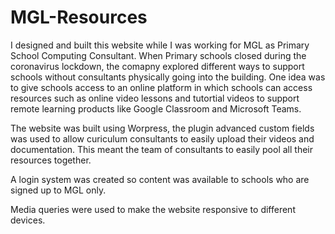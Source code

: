 # MGL-Resources

I designed and built this website while I was working for MGL as Primary School Computing Consultant. When Primary schools closed during the coronavirus lockdown, the comapny explored different ways to support schools without consultants physically going into the building. One idea was to give schools access to an online platform in which schools can access resources such as online video lessons and tutortial videos to support remote learning products like Google Classroom and Microsoft Teams.

The website was built using Worpress, the plugin advanced custom fields was used to allow curiculum consultants to easily upload their videos and documentation. This meant the team of consultants to easily pool all their resources together.

A login system was created so content was available to schools who are signed up to MGL only.

Media queries were used to make the website responsive to different devices. 
